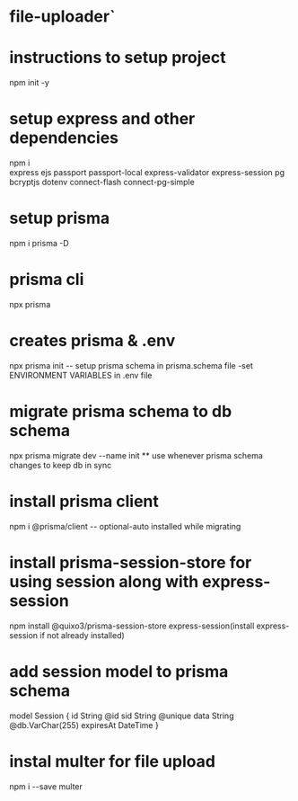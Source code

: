 # file-uploader`

# instructions to setup project

npm init -y

# setup express and other dependencies

npm i \
express
ejs
passport
passport-local
express-validator
express-session
pg
bcryptjs
dotenv
connect-flash
connect-pg-simple

# setup prisma

npm i prisma -D

# prisma cli

npx prisma

# creates prisma & .env

npx prisma init -- setup prisma schema in prisma.schema file
-set ENVIRONMENT VARIABLES in .env file

# migrate prisma schema to db schema

npx prisma migrate dev --name init \*\* use whenever prisma schema changes to keep db in sync

# install prisma client

npm i @prisma/client -- optional-auto installed while migrating

# install prisma-session-store for using session along with express-session

npm install @quixo3/prisma-session-store express-session(install express-session if not already installed)

# add session model to prisma schema

model Session {
id String @id
sid String @unique
data String @db.VarChar(255)
expiresAt DateTime
}

# instal multer for file upload

npm i --save multer
